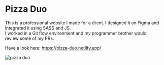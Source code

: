 # Pizza Duo 

This is a professional website I made for a client. I designed it on Figma and integrated it using SASS and JS. <br>
I worked in a Git flow environment and my programmer brother would review some of my PRs.

Have a look here: https://pizza-duo.netlify.app/

![pizza duo](https://user-images.githubusercontent.com/61904483/104750985-10c33f80-5755-11eb-8418-6f6c12503a8c.png)
